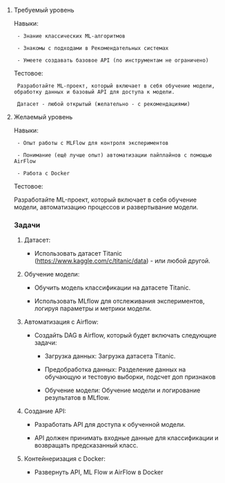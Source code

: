 1. Требуемый уровень

    Навыки:

        - Знание классических ML-алгоритмов

        - Знакомы с подходами в Рекомендательных системах

        - Умеете создавать базовое API (по инструментам не ограничено)

    Тестовое:

        Разработайте ML-проект, который включает в себя обучение модели, обработку данных и базовый API для доступа к модели.

        Датасет - любой открытый (желательно - с рекомендациями)

2. Желаемый уровень

    Навыки: 

        - Опыт работы с MLFlow для контроля экспериментов

        - Понимание (ещё лучше опыт) автоматизации пайплайнов с помощью AirFlow

        - Работа с Docker

    Тестовое:

    Разработайте ML-проект, который включает в себя обучение модели, автоматизацию процессов и развертывание модели.

    ### Задачи

    1. Датасет:

        - Использовать датасет Titanic (https://www.kaggle.com/c/titanic/data) - или любой другой.

    3. Обучение модели:

        - Обучить модель классификации на датасете Titanic.

        - Использовать MLflow для отслеживания экспериментов, логируя параметры и метрики модели.

    3. Автоматизация с Airflow:

        - Создайть DAG в Airflow, который будет включать следующие задачи:

            - Загрузка данных: Загрузка датасета Titanic.

            - Предобработка данных: Разделение данных на обучающую и тестовую выборки, подсчет доп признаков

            - Обучение модели: Обучение модели и логирование результатов в MLflow.

    4. Создание API:

        - Разработать API  для доступа к обученной модели.

        - API должен принимать входные данные для классификации и возвращать предсказанный класс.

    5. Контейнеризация с Docker:

        - Развернуть API, ML Flow и AirFlow в Docker
